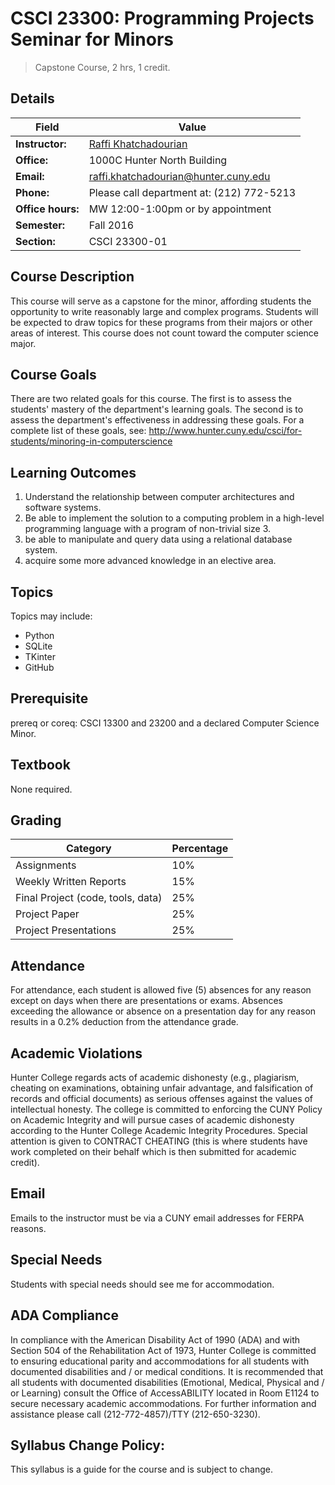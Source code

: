 # CSCI 23300: Programming Projects Seminar for Minors
> Capstone Course, 2 hrs, 1 credit.

## Details 

Field | Value
----- | -----
**Instructor:** | [Raffi Khatchadourian](http://www.cs.hunter.cuny.edu/~Raffi.Khatchadourian99) 
**Office:** | 1000C Hunter North Building
**Email:** | [raffi.khatchadourian@hunter.cuny.edu](mailto:raffi.khatchadourian@hunter.cuny.edu)
**Phone:** | Please call department at: (212) 772-5213
**Office hours:** | MW 12:00-1:00pm or by appointment
**Semester:** | Fall 2016 
**Section:** | CSCI 23300-01

## Course Description

This course will serve as a capstone for the minor, affording students the
opportunity to write reasonably large and complex programs. Students will be
expected to draw topics for these programs from their majors or other areas of
interest. This course does not count toward the computer science major.

## Course Goals

There are two related goals for this course. The first is to assess the
students' mastery of the department's learning goals. The second is to assess
the department's effectiveness in addressing these goals.  For a complete list
of these goals, see:
http://www.hunter.cuny.edu/csci/for-students/minoring-in-computerscience

## Learning Outcomes

1. Understand the relationship between computer architectures and software
   systems.
2. Be able to implement the solution to a computing problem in a high-level
   programming language with a program of non-trivial size 3. 
3. be able to manipulate and query data using a relational database system.
4. acquire some more advanced knowledge in an elective area.

## Topics

Topics may include:
- Python
- SQLite
- TKinter
- GitHub

## Prerequisite 

prereq or coreq: CSCI 13300 and 23200 and a declared Computer Science Minor.

## Textbook

None required.

## Grading

Category | Percentage
-------- | ----------
Assignments | 10% 
Weekly Written Reports | 15% 
Final Project (code, tools, data) | 25%
Project Paper | 25%
Project Presentations | 25%

## Attendance

For attendance, each student is allowed five (5) absences for any reason except
on days when there are presentations or exams. Absences exceeding the allowance
or absence on a presentation day for any reason results in a 0.2% deduction
from the attendance grade.
    
## Academic Violations

Hunter College regards acts of academic dishonesty (e.g., plagiarism, cheating
on examinations, obtaining unfair advantage, and falsification of records and
official documents) as serious offenses against the values of intellectual
honesty. The college is committed to enforcing the CUNY Policy on Academic
Integrity and will pursue cases of academic dishonesty according to the Hunter
College Academic Integrity Procedures. Special attention is given to CONTRACT
CHEATING (this is where students have work completed on their behalf which is
then submitted for academic credit).

## Email

Emails to the instructor must be via a CUNY email addresses for FERPA reasons.

## Special Needs

Students with special needs should see me for accommodation.

## ADA Compliance

In compliance with the American Disability Act of 1990 (ADA) and with Section
504 of the Rehabilitation Act of 1973, Hunter College is committed to ensuring
educational parity and accommodations for all students with documented
disabilities and / or medical conditions. It is recommended that all students
with documented disabilities (Emotional, Medical, Physical and / or Learning)
consult the Office of AccessABILITY located in Room E1124 to secure necessary
academic accommodations. For further information and assistance please call
(212-772-4857)/TTY (212-650-3230).

## Syllabus Change Policy:

This syllabus is a guide for the course and is subject to change.

